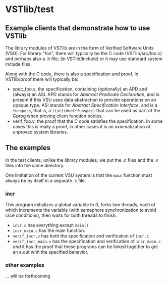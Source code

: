 # VSTlib/test

## Example clients that demonstrate how to use VSTlib

The library modules of VSTlib are in the form of Verified Software Units (VSU).
For library "foo", there will typically be the C code
(VSTlib/src/foo.c) and perhaps also a .h file;
(in VSTlib/include) or it may use standard system include files.

Along with the C code, there is also a specification and proof.
In VSTlib/proof there will typically be:
- spec_foo.v, the specification, containing (optionally) an APD
  and (always) an ASI.  APD stands for _Abstract Predicate Declaration_,
  and is present if this VSU uses data abstraction to provide
  operations on an opaque type.  ASI stands for _Abstract Specification
  Interface_, and is a `funspecs`, that is, a `list(ident*funspec)` that can
  be used as part of the Gprog when proving client function bodies.
- verif_foo.v, the proof that the C code satisfies the specification.
  In some cases this is really a proof, in other cases it is an
  axiomatization of unproved system libraries.

## The examples

In the test clients, unlike the library modules, we put the .c files and
the .v files into the same directory.

One limitation of the current VSU system is that the `main` function
must always be by itself in a separate .c file.


### incr
 This program initializes a global variable to 0,
 forks two threads, each of which increments the variable
 (with semaphore synchronization to avoid race conditions),
 then waits for both threads to finish.
- `incr.c` has everything except `main()`.
- `incr_main.c` has the main function.
- `verif_incr.v` has both the specification and verification of `incr.c`
- `verif_incr_main.v` has the specification and verification of
   `incr_main.c` _and_ it has the proof that these programs can be
   linked together to get an a.out with the specified behavior.

### other examples

 ... will be forthcoming
 